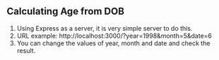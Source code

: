 ## Calculating Age from DOB
1. Using Express as a server, it is very simple server to do this. 
2. URL example: http://localhost:3000/?year=1998&month=5&date=6
3. You can change the values of year, month and date and check the result.
